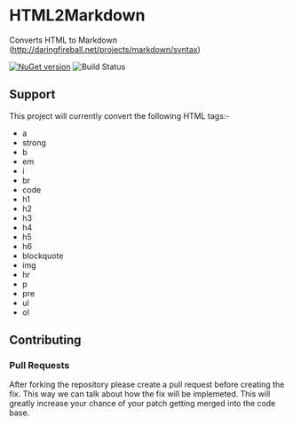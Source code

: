 # HTML2Markdown

Converts HTML to Markdown (http://daringfireball.net/projects/markdown/syntax)

[![NuGet version](https://badge.fury.io/nu/Html2Markdown.svg)](http://badge.fury.io/nu/Html2Markdown) ![Build Status](https://ci.appveyor.com/api/projects/status/cbi6sknslvu3rq6n?svg=true) 

## Support

This project will currently convert the following HTML tags:-

- a
- strong
- b
- em
- i
- br
- code
- h1
- h2
- h3
- h4
- h5
- h6
- blockquote
- img
- hr
- p
- pre
- ul
- ol

## Contributing

### Pull Requests

After forking the repository please create a pull request before creating the fix. This way we can talk about how the fix will be implemeted. This will greatly increase your chance of your patch getting merged into the code base.
